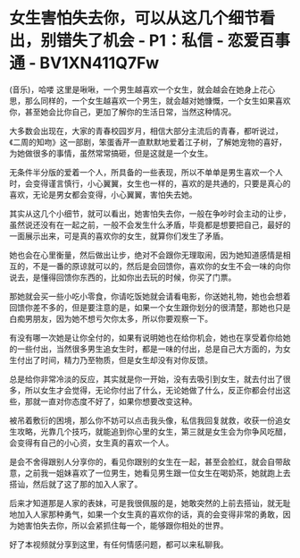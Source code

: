 # 女生害怕失去你，可以从这几个细节看出，别错失了机会 - P1：私信 - 恋爱百事通 - BV1XN411Q7Fw

(音乐)，哈喽 这里是啾啾，一个男生越喜欢一个女生，就会越会在她身上花心思，那么同样的，一个女生越喜欢一个男生，就会越对她慷慨，一个女生如果喜欢你，甚至她会比你自己，更加了解你的生活日常，当然这种情况。

大多数会出现在，大家的青春校园岁月，相信大部分主流后的青春，都听说过，《二周的知吻》这一部剧，笨蛋香芹一直默默地爱着江子树，了解她宠物的喜好，为她做很多的事情，虽然常常搞砸，但是这就是一个女生。

无条件半分版的爱着一个人，所具备的一些表现，所以不单单是男生喜欢一个人时，会变得谨言慎行，小心翼翼，女生也一样的，喜欢的是共通的，只要是真心的喜欢，无论是男女都会变得，小心翼翼，害怕失去她。

其实从这几个小细节，就可以看出，她害怕失去你，一般在争吵时会主动的让步，虽然说还没有在一起之前，一般不会发生什么矛盾，毕竟都是想要把自己，最好的一面展示出来，可是真的喜欢你的女生，就算你们发生了矛盾。

她也会在心里衡量，然后做出让步，绝对不会跟你无理取闹，因为她知道感情是相互的，不是一番的原谅就可以的，然后是会回馈你，喜欢你的女生不会一味的向你说去，是懂得回馈你东西的，比如你出去玩的时候，你买了门票。

那她就会买一些小吃小零食，你请吃饭她就会请看电影，你送她礼物，她也会想着回馈你差不多的，但是要注意的是，如果一个女生跟你划分的很清楚，那她也只是白痴男朋友，因为她不想亏欠你太多，所以你要观察一下。

有没有哪一次她是让你全付的，如果有说明她也在给你机会，她也在享受着你给她的一些付出，当然很多男生追女生时，都是一味的付出，总是自己大方面的，为女生付出了时间，精力乃至物质，但是女生却没有对你反馈。

总是给你非常冷淡的反应，其实就是你一开始，没有去吸引到女生，就去付出了很多，所以女生才会觉得，无论你付出了什么，无论她做了什么，反正你都会付出这些，那就一直对你态度不好了，如果你想要改变这种。

被吊着敷衍的困境，那么你不妨可以点击我头像，私信我回复就救，收获一份追女生攻略，光靠几个技巧，就能追到你心里的女生，第三就是女生会为你争风吃醋，会变得有自己的小心资，女生真的喜欢一个人。

是会不舍得跟别人分享你的，看见你跟别的女生在一起，甚至会脸红，就会自带敌意，之前我一姐妹喜欢了一位男生，她看见男生跟一位女生在喝奶茶，她就跑上去搭讪，然后就了这了那的加入人家了。

后来才知道那是人家的表妹，可是我很佩服的是，她敢突然的上前去搭讪，就无耻地加入人家那种勇气，如果一个女生真的喜欢你的话，真的会变得非常的勇敢，因为她害怕失去你，所以会紧抓住每一个，能够跟你相处的世界。

好了本视频就分享到这里，有任何情感问题，都可以来私聊我。
